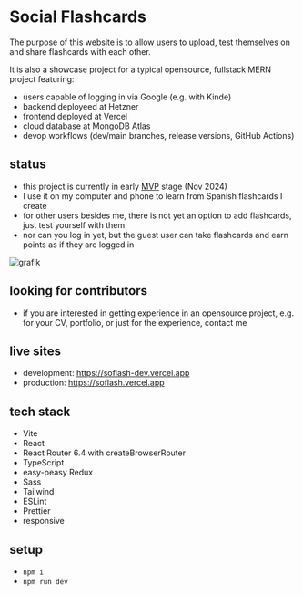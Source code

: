 # Social Flashcards

The purpose of this website is to allow users to upload, test themselves on and share flashcards with each other.

It is also a showcase project for a typical opensource, fullstack MERN project featuring:

- users capable of logging in via Google (e.g. with Kinde)
- backend deployeed at Hetzner
- frontend deployed at Vercel
- cloud database at MongoDB Atlas
- devop workflows (dev/main branches, release versions, GitHub Actions)

## status

- this project is currently in early [MVP](https://en.wikipedia.org/wiki/Minimum_viable_product) stage (Nov 2024)
- I use it on my computer and phone to learn from Spanish flashcards I create
- for other users besides me, there is not yet an option to add flashcards, just test yourself with them
- nor can you log in yet, but the guest user can take flashcards and earn points as if they are logged in

![grafik](https://github.com/user-attachments/assets/a8ad0f7c-57b5-45e9-9d5b-47dd19e84259)

## looking for contributors

- if you are interested in getting experience in an opensource project, e.g. for your CV, portfolio, or just for the experience, contact me

## live sites

- development: https://soflash-dev.vercel.app
- production: https://soflash.vercel.app

## tech stack

-   Vite
-   React
-   React Router 6.4 with createBrowserRouter
-   TypeScript
-   easy-peasy Redux
-   Sass
-   Tailwind
-   ESLint
-   Prettier
-   responsive

## setup

-   `npm i`
-   `npm run dev`
